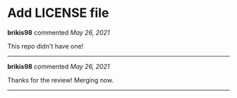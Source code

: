 # Add LICENSE file

**brikis98** commented *May 26, 2021*

This repo didn't have one!
<br />
***


**brikis98** commented *May 26, 2021*

Thanks for the review! Merging now.
***

